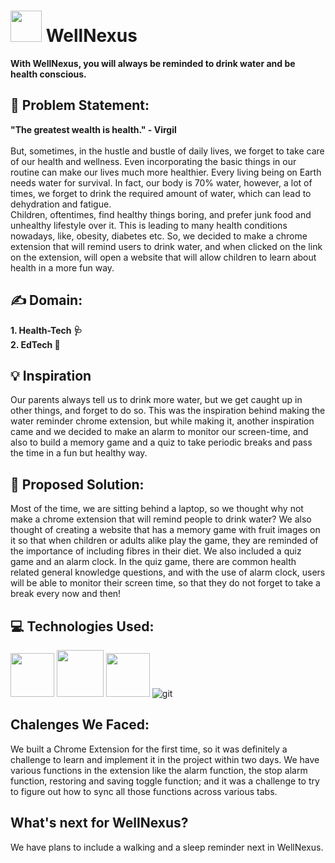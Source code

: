 # <img src ="https://user-images.githubusercontent.com/113718177/221416378-c4995528-fe91-443c-9385-421130978ace.png" width = 50> WellNexus 
**With WellNexus, you will always be reminded to drink water and be health conscious.**

## 	:memo: Problem Statement:
**"The greatest wealth is health." - Virgil**<br/><br/>
But, sometimes, in the hustle and bustle of daily lives, we forget to take care of our health and wellness. Even incorporating the basic things in our routine can make our lives much more healthier. Every living being on Earth needs water for survival. In fact, our body is 70% water, however, a lot of times, we forget to drink the required amount of water, which can lead to dehydration and fatigue.<br/>
Children, oftentimes, find healthy things boring, and prefer junk food and unhealthy lifestyle over it. This is leading to many health conditions nowadays, like, obesity, diabetes etc. So, we decided to make a chrome extension that will remind users to drink water, and when clicked on the link on the extension, will open a website that will allow children to learn about health in a more fun way.

## :writing_hand: Domain:
**1. Health-Tech 	:stethoscope:
<br />
2. EdTech :school:**

## :bulb: Inspiration
Our parents always tell us to drink more water, but we get caught up in other things, and forget to do so. This was the inspiration behind making the water reminder chrome extension, but while making it, another inspiration came and we decided to make an alarm to monitor our screen-time, and also to build a memory game and a quiz to take periodic breaks and pass the time in a fun but healthy way.

## :seedling: Proposed Solution:
Most of the time, we are sitting behind a laptop, so we thought why not make a chrome extension that will remind people to drink water? We also thought of creating a website that has a memory game with fruit images on it so that when children or adults alike play the game, they are reminded of the importance of including fibres in their diet. We also included a quiz game and an alarm clock. In the quiz game, there are common health related general knowledge questions, and with the use of alarm clock, users will be able to monitor their screen time, so that they do not forget to take a break every now and then!

## :computer: Technologies Used:
<img src ="https://user-images.githubusercontent.com/82845528/221410588-0a10f09c-ad47-45b8-a20d-bb44ffda330f.png" width = 70>   <img src ="https://user-images.githubusercontent.com/82845528/221410593-62b99a6d-024b-4a63-9244-c272cb7c4540.png" width = 75>   <img src ="https://user-images.githubusercontent.com/82845528/221410596-9cf4e3f7-a6ca-45e4-81d3-95c668721d79.png" width = 70>   ![git](https://user-images.githubusercontent.com/113718177/221410549-1337aad8-9980-474b-8853-77b006a654a5.svg)

## Chalenges We Faced:
We built a Chrome Extension for the first time, so it was definitely a challenge to learn and implement it in the project within two days. We have various functions in the extension like the alarm function, the stop alarm function, restoring and saving toggle function; and it was a challenge to try to figure out how to sync all those functions across various tabs.



## What's next for WellNexus?

We have plans to include a walking and a sleep reminder next in WellNexus.
